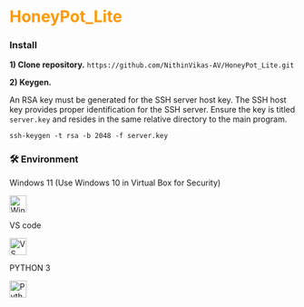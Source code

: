 <h1 style="color: #ff9900; font-weight: bold;">HoneyPot_Lite</h1>

### Install

**1) Clone repository.**
`https://github.com/NithinVikas-AV/HoneyPot_Lite.git`

**2) Keygen.**

An RSA key must be generated for the SSH server host key. The SSH host key provides proper identification for the SSH server. Ensure the key is titled `server.key` and resides in the same relative directory to the main program.

`ssh-keygen -t rsa -b 2048 -f server.key`

### 🛠️ Environment

 <p> Windows 11 (Use Windows 10 in Virtual Box for Security)</p>
<img src="https://upload.wikimedia.org/wikipedia/commons/8/87/Windows_logo_-_2021.svg" width="30" alt="Windows 11">
 <p>VS code</p>
<img src="https://upload.wikimedia.org/wikipedia/commons/9/9a/Visual_Studio_Code_1.35_icon.svg" width="30" alt="VS Code">  
 <p>PYTHON 3 </p>
<img src="https://upload.wikimedia.org/wikipedia/commons/c/c3/Python-logo-notext.svg" width="30" alt="Python">  

